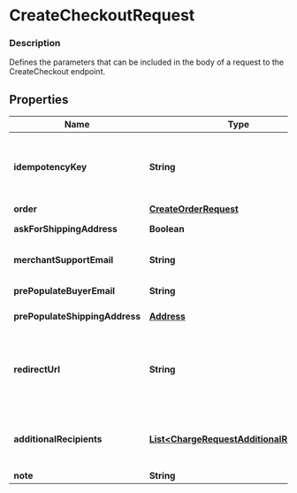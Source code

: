 
# CreateCheckoutRequest

### Description

Defines the parameters that can be included in the body of a request to the CreateCheckout endpoint.

## Properties
Name | Type | Description | Notes
------------ | ------------- | ------------- | -------------
**idempotencyKey** | **String** | A unique string that identifies this checkout among others you&#39;ve created. It can be any valid string but must be unique for every order sent to Square Checkout for a given location ID.  The idempotency key is used to avoid processing the same order more than once. If you&#39;re unsure whether a particular checkout was created successfully, you can reattempt it with the same idempotency key and all the same other parameters without worrying about creating duplicates.  We recommend using a random number/string generator native to the language you are working in to generate strings for your idempotency keys.  See [Idempotency](https://developer.squareup.com/docs/basics/api101/idempotency) for more information. | 
**order** | [**CreateOrderRequest**](CreateOrderRequest.md) | The order including line items to be checked out. | 
**askForShippingAddress** | **Boolean** | If &#x60;true&#x60;, Square Checkout will collect shipping information on your behalf and store that information with the transaction information in your Square Dashboard.  Default: &#x60;false&#x60;. |  [optional]
**merchantSupportEmail** | **String** | The email address to display on the Square Checkout confirmation page and confirmation email that the buyer can use to contact the merchant.  If this value is not set, the confirmation page and email will display the primary email address associated with the merchant&#39;s Square account.  Default: none; only exists if explicitly set. |  [optional]
**prePopulateBuyerEmail** | **String** | If provided, the buyer&#39;s email is pre-populated on the checkout page as an editable text field.  Default: none; only exists if explicitly set. |  [optional]
**prePopulateShippingAddress** | [**Address**](Address.md) | If provided, the buyer&#39;s shipping info is pre-populated on the checkout page as editable text fields.  Default: none; only exists if explicitly set. |  [optional]
**redirectUrl** | **String** | The URL to redirect to after checkout is completed with &#x60;checkoutId&#x60;, Square&#39;s &#x60;orderId&#x60;, &#x60;transactionId&#x60;, and &#x60;referenceId&#x60; appended as URL parameters. For example, if the provided redirect_url is &#x60;http://www.example.com/order-complete&#x60;, a successful transaction redirects the customer to:  &#x60;http://www.example.com/order-complete?checkoutId&#x3D;xxxxxx&amp;orderId&#x3D;xxxxxx&amp;referenceId&#x3D;xxxxxx&amp;transactionId&#x3D;xxxxxx&#x60;  If you do not provide a redirect URL, Square Checkout will display an order confirmation page on your behalf; however Square strongly recommends that you provide a redirect URL so you can verify the transaction results and finalize the order through your existing/normal confirmation workflow.  Default: none; only exists if explicitly set. |  [optional]
**additionalRecipients** | [**List&lt;ChargeRequestAdditionalRecipient&gt;**](ChargeRequestAdditionalRecipient.md) | The basic primitive of multi-party transaction. The value is optional. The transaction facilitated by you can be split from here.  If you provide this value, the &#x60;amount_money&#x60; value in your additional_recipients must not be more than 90% of the &#x60;total_money&#x60; calculated by Square for your order. The &#x60;location_id&#x60; must be the valid location of the app owner merchant.  This field requires &#x60;PAYMENTS_WRITE_ADDITIONAL_RECIPIENTS&#x60; OAuth permission.  This field is currently not supported in sandbox. |  [optional]
**note** | **String** | An optional note to associate with the checkout object.  This value cannot exceed 60 characters. |  [optional]



